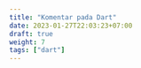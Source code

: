 ```yaml
---
title: "Komentar pada Dart"
date: 2023-01-27T22:03:23+07:00
draft: true
weight: 7
tags: ["dart"]
---
```


